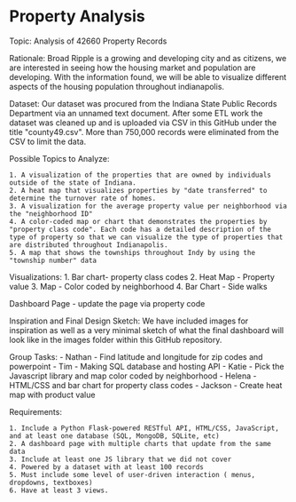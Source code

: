 # Property Analysis 

Topic: Analysis of 42660 Property Records 

Rationale: Broad Ripple is a growing and developing city and as citizens, we are interested in seeing how the housing market and population are developing. With the information found, we will be able to visualize different aspects of the housing population throughout indianapolis. 

Dataset: Our dataset was procured from the Indiana State Public Records Department via an unnamed text document. After some ETL work the dataset was cleaned up and is uploaded via CSV in this GitHub under the title "county49.csv". More than 750,000 records were eliminated from the CSV to limit the data. 

Possible Topics to Analyze: 

    1. A visualization of the properties that are owned by individuals outside of the state of Indiana.
    2. A heat map that visualizes properties by "date transferred" to determine the turnover rate of homes. 
    3. A visualization for the average property value per neighborhood via the "neighborhood ID"
    4. A color-coded map or chart that demonstrates the properties by "property class code". Each code has a detailed description of the type of property so that we can visualize the type of properties that are distributed throughout Indianapolis. 
    5. A map that shows the townships throughout Indy by using the "township number" data

Visualizations: 
    1. Bar chart- property class codes
    2. Heat Map - Property value 
    3. Map - Color coded by neighborhood 
    4. Bar Chart - Side walks 
    
Dashboard Page - update the page via property code 

Inspiration and Final Design Sketch: We have included images for inspiration as well as a very minimal sketch of what the final dashboard will look like in the images folder within this GitHub repository. 

Group Tasks: 
    - Nathan - Find latitude and longitude for zip codes and powerpoint
    - Tim - Making SQL database and hosting API 
    - Katie - Pick the Javascript library and map color coded by neighborhood
    - Helena - HTML/CSS and bar chart for property class codes
    - Jackson - Create heat map with product value 
    
Requirements: 
    
    1. Include a Python Flask-powered RESTful API, HTML/CSS, JavaScript, and at least one database (SQL, MongoDB, SQLite, etc)
    2. A dashboard page with multiple charts that update from the same data 
    3. Include at least one JS library that we did not cover 
    4. Powered by a dataset with at least 100 records 
    5. Must include some level of user-driven interaction ( menus, dropdowns, textboxes)
    6. Have at least 3 views. 
